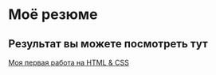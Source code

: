 # Моё резюме

## Результат вы можете посмотреть тут

[Моя первая работа на HTML & CSS](https://valeriy-voronov.github.io/resume/)
